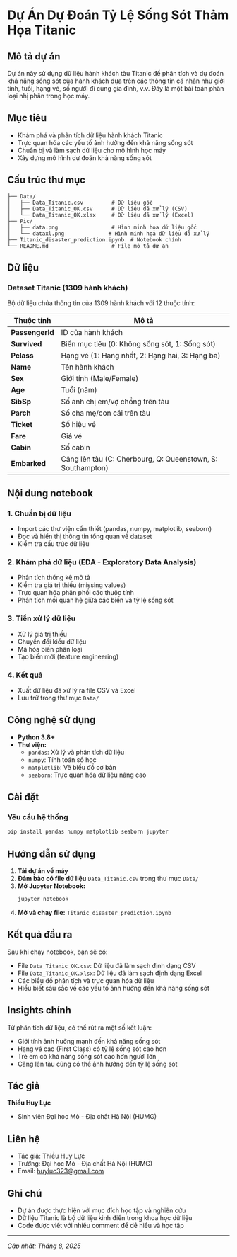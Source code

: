 # Dự Án Dự Đoán Tỷ Lệ Sống Sót Thảm Họa Titanic

## Mô tả dự án
Dự án này sử dụng dữ liệu hành khách tàu Titanic để phân tích và dự đoán khả năng sống sót của hành khách dựa trên các thông tin cá nhân như giới tính, tuổi, hạng vé, số người đi cùng gia đình, v.v. Đây là một bài toán phân loại nhị phân trong học máy.

## Mục tiêu
- Khám phá và phân tích dữ liệu hành khách Titanic
- Trực quan hóa các yếu tố ảnh hưởng đến khả năng sống sót
- Chuẩn bị và làm sạch dữ liệu cho mô hình học máy
- Xây dựng mô hình dự đoán khả năng sống sót

## Cấu trúc thư mục
```
├── Data/
│   ├── Data_Titanic.csv         # Dữ liệu gốc
│   ├── Data_Titanic_OK.csv      # Dữ liệu đã xử lý (CSV)
│   └── Data_Titanic_OK.xlsx     # Dữ liệu đã xử lý (Excel)
├── Pic/
│   ├── data.png                 # Hình minh họa dữ liệu gốc
│   └── dataxl.png              # Hình minh họa dữ liệu đã xử lý
├── Titanic_disaster_prediction.ipynb  # Notebook chính
└── README.md                    # File mô tả dự án
```

## Dữ liệu
### Dataset Titanic (1309 hành khách)
Bộ dữ liệu chứa thông tin của 1309 hành khách với 12 thuộc tính:

| Thuộc tính | Mô tả |
|------------|--------|
| **PassengerId** | ID của hành khách |
| **Survived** | Biến mục tiêu (0: Không sống sót, 1: Sống sót) |
| **Pclass** | Hạng vé (1: Hạng nhất, 2: Hạng hai, 3: Hạng ba) |
| **Name** | Tên hành khách |
| **Sex** | Giới tính (Male/Female) |
| **Age** | Tuổi (năm) |
| **SibSp** | Số anh chị em/vợ chồng trên tàu |
| **Parch** | Số cha mẹ/con cái trên tàu |
| **Ticket** | Số hiệu vé |
| **Fare** | Giá vé |
| **Cabin** | Số cabin |
| **Embarked** | Cảng lên tàu (C: Cherbourg, Q: Queenstown, S: Southampton) |

## Nội dung notebook

### 1. Chuẩn bị dữ liệu
- Import các thư viện cần thiết (pandas, numpy, matplotlib, seaborn)
- Đọc và hiển thị thông tin tổng quan về dataset
- Kiểm tra cấu trúc dữ liệu

### 2. Khám phá dữ liệu (EDA - Exploratory Data Analysis)
- Phân tích thống kê mô tả
- Kiểm tra giá trị thiếu (missing values)
- Trực quan hóa phân phối các thuộc tính
- Phân tích mối quan hệ giữa các biến và tỷ lệ sống sót

### 3. Tiền xử lý dữ liệu
- Xử lý giá trị thiếu
- Chuyển đổi kiểu dữ liệu
- Mã hóa biến phân loại
- Tạo biến mới (feature engineering)

### 4. Kết quả
- Xuất dữ liệu đã xử lý ra file CSV và Excel
- Lưu trữ trong thư mục `Data/`

## Công nghệ sử dụng
- **Python 3.8+**
- **Thư viện:**
  - `pandas`: Xử lý và phân tích dữ liệu
  - `numpy`: Tính toán số học
  - `matplotlib`: Vẽ biểu đồ cơ bản
  - `seaborn`: Trực quan hóa dữ liệu nâng cao

## Cài đặt

### Yêu cầu hệ thống
```bash
pip install pandas numpy matplotlib seaborn jupyter
```

## Hướng dẫn sử dụng

1. **Tải dự án về máy**
2. **Đảm bảo có file dữ liệu** `Data_Titanic.csv` trong thư mục `Data/`
3. **Mở Jupyter Notebook:**
   ```bash
   jupyter notebook
   ```
4. **Mở và chạy file:** `Titanic_disaster_prediction.ipynb`

## Kết quả đầu ra
Sau khi chạy notebook, bạn sẽ có:
- File `Data_Titanic_OK.csv`: Dữ liệu đã làm sạch định dạng CSV
- File `Data_Titanic_OK.xlsx`: Dữ liệu đã làm sạch định dạng Excel
- Các biểu đồ phân tích và trực quan hóa dữ liệu
- Hiểu biết sâu sắc về các yếu tố ảnh hưởng đến khả năng sống sót

## Insights chính
Từ phân tích dữ liệu, có thể rút ra một số kết luận:
- Giới tính ảnh hưởng mạnh đến khả năng sống sót
- Hạng vé cao (First Class) có tỷ lệ sống sót cao hơn
- Trẻ em có khả năng sống sót cao hơn người lớn
- Cảng lên tàu cũng có thể ảnh hưởng đến tỷ lệ sống sót

## Tác giả
**Thiều Huy Lực**
- Sinh viên Đại học Mỏ - Địa chất Hà Nội (HUMG)

## Liên hệ
- Tác giả: Thiều Huy Lực
- Trường: Đại học Mỏ - Địa chất Hà Nội (HUMG)
- Email: huyluc323@gmail.com

## Ghi chú
- Dự án được thực hiện với mục đích học tập và nghiên cứu
- Dữ liệu Titanic là bộ dữ liệu kinh điển trong khoa học dữ liệu
- Code được viết với nhiều comment để dễ hiểu và học tập

---
*Cập nhật: Tháng 8, 2025*
